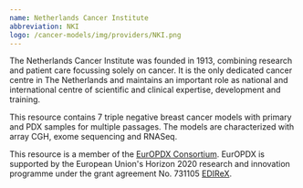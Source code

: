 ```yaml
---
name: Netherlands Cancer Institute
abbreviation: NKI
logo: /cancer-models/img/providers/NKI.png
---
```


The Netherlands Cancer Institute was founded in 1913, combining research and patient care focussing solely on cancer. It is the only dedicated cancer centre in The Netherlands and maintains an important role as national and international centre of scientific and clinical expertise, development and training.

This resource contains 7 triple negative breast cancer models with primary and PDX samples for multiple passages. The models are characterized with array CGH, exome sequencing and RNASeq.

This resource is a member of the [EurOPDX Consortium](https://www.europdx.eu/). EurOPDX is supported by the European Union's Horizon 2020 research and innovation programme under the grant agreement No. 731105 [EDIReX](https://cordis.europa.eu/project/rcn/212589/en).
